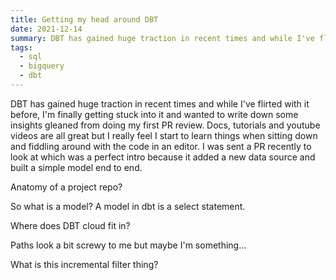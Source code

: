 ```yaml
---
title: Getting my head around DBT
date: 2021-12-14
summary: DBT has gained huge traction in recent times and while I've flirted with it before, I'm finally getting stuck into it and wanted to write down some insights gleaned from doing my first PR review
tags:
  - sql
  - bigquery
  - dbt
---
```


DBT has gained huge traction in recent times and while I've flirted with it before, I'm finally getting stuck into it and wanted to write down some insights gleaned from doing my first PR review. Docs, tutorials and youtube videos are all great but I really feel I start to learn things when sitting down and fiddling around with the code in an editor. I was sent a PR recently to look at which was a perfect intro because it added a new data source and built a simple model end to end.

Anatomy of a project repo?

So what is a model? A model in dbt is a select statement.

Where does DBT cloud fit in? 

Paths look a bit screwy to me but maybe I'm something...

What is this incremental filter thing?

